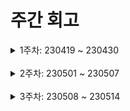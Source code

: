 # 주간 회고

<details>
	<summary>1주차: 230419 ~ 230430</summary>

### 📖Learned
- git : 팀프로젝트를 진행하면서 git에 대해 많이 배우고있다. 혼자서만 계속 프로젝트를 진행했다면 절대 알 수 없었을 것들을 많이 배우는 중. 이슈등록부터 pr, 코드 리뷰까지 처음 해보는 것들인데 가장 기본의 경험이겠지만 현재 나에겐 아주 큰 값진 경험이다.
- theme 파일을 처음 사용해봤다. 사용해보면서 협업 및 유지보수 측면에서 매우 중요한 파일이 될 것이라 생각했고, 내가 그동안 노가다성 선언을 했음을 깨닫고 반성했다.

### 😊Liked
- 협업하는 것 자체로 다양한 것을 경험할 수 있어서 좋았다. 폴더구조를 어떻게 가져가야할지, 파일이름을 어떻게 정해야할지, 스타일을 어떻게 임포트하는게 좋을지, prev, props 등의 매개변수 네이밍 부분까지, 혼자 코딩을 했을 때 전혀 생각하지 않고 진행했던 나만의 방식을 벗어나 팀원들의 방식을 엿볼수있어 좋은 기회였다.

### 😓Lacked
- 아직 깃에 대해 많이 부족하다. 공부와 정리 필요.

### 🚀Longed for
- 무언가 구현하기 전에 너무 많은 생각들을 한다. 아마 UI가 제대로 잡히지 않은 상태에서 구현하려니 여러 가능성을 생각하게 되고 이게 맞는지 걱정을 하는 것같다. 빠른 판단 빠른 실행 필요.

</details>
<br />
<details>
	<summary>2주차: 230501 ~ 230507</summary>

### 📖Learned
- 컴포넌트의 길이가 길어짐에따라 더 작은 단위의 코드로 리팩토링이 필수적이는데, 컴포넌트를 나누는 방식에 있어 변화가 있었다. 나는 계속 컨테이너&프레젠터 패턴을 사용했지만 이번에는 페이지를 구성하는 섹션별로 컴포넌트를 나누었다. 결과적으로 훨씬 더 깔끔한 분리를 할 수 있었고 유지보수가 쉬워졌다.
- 프롭스를 받을 때, 기존에는 props 로만 받아왔지만, 피드백을 바탕으로 구조분해할당을 통해 받아오니 더 깔끔한 코드를 구현할 수 있었다. 이 방식을 채택하고 보니 기존 코드에 있던 문제점 또한 수정할 수 있었다.
- 타입에 대한 부분에서 에러를 많이받았는데, 해당 부분들을 수정해가며 타입스크립트에 대해 한층 더 이해하고 배울 수 있었다.

### 😊Liked
- 마이페이지 수정 부분을 담당하면서 팀원들의 피드백을 많이 받았는데, 나의 기존 코딩 방식에 대해 생각을 많이 하게 되는 계기가 되었다. 피드백을 통해 코드가 예뻐지는 모습들을 보고 배워야 할 것들, 배우고 싶은 것들이 많이 생각났다.

### 😓Lacked
- 카드 컴포넌트 레이아웃 변경을 위해 다른 팀원의 페이지를 살짝 수정하며 grid를 쓰는 것을 확인했다. grid엔 익숙하지않아 우선 임시로 모바일 부분은 flex로 변경해두긴 했지만, 추후 팀원이 그렸던 grid 방식을 유지하며 수정하는 법으로 변경해야겠다.

### 🚀Longed for
- 태그 네이밍은 여전히 고민이 된다. 어떻게 하면 더 명확하고 다른사람들이 보았을 때 이해하기 쉬울까라는 고민은 오래하게 된다. 그럼에도 사소한 실수들이 발견되고 더 노력해야겠다는 생각을 하게된다.

</details>
<br />
<details>
	<summary>3주차: 230508 ~ 230514</summary>

### 📖Learned
- 개발 일정이 얼마 남지 않은 시점에서 일정관리의 중요성을 깨닫고 목서버를 만들어 사용해봤다. API를 임시로 직접 만들어 통신해보니 훨씬 더 빠른 작업이 가능해졌다. 더미 데이터를 직접 적고 받아 실행해보았을 때와는 다르게 예상치 못했던 타입에 대한 오류도 많이 만났다. 만약 실제 API가 개발된 후에, 이러한 에러를 만났더라면 수정하고 다음 개발을 진행하는데 있어 많은 시간이 소요되었을 것이다.

- 에러처리 뿐만 아니라 미리 로직을 구현해보고 필요한 사항이 추가로 더 생겨 백앤드 개발자분께 바로 요청할 수 있던 점도 매우 이점이 있었다. 단순히 목서버를 만들어 테스트 해보고 싶었던 것인데 단순한 시도에서 많은 교훈을 얻었다. 또한 필요한 것이 명확해지니 의사소통에 있어어도 더 적극적인 모습을 보이게 되었다. 많은 변화들이 생겼던 이번주였다.

### 😊Liked
- 목서버를 이용해 개발 시간을 단축시킬 수 있었다는 점
- 에러가 어디서 발생하는지 더 빨리 캐치하고 핸들링 했다는 점
- 원래 예정 상황에 없었던 알람파트를 맡게 되었다. 처음엔 이걸 어떻게 구현해야하는지 감조차 잡지 못한 상태로 시작했다. 하지만 예상 로직을 계속 생각해보고 백앤드 개발자분과 소통해보니 로직이 점점 뚜렸해졌고 개발에 자신감이 점점 붙었다. 이 경험을 통해 스스로 더 논리적인 사고를 할 수 있는 사람이 된 것같다.

### 😓Lacked
- 가까워지려하면 멀어지는 타입스크립트 때문에 많이 답답하기도 했고 개발 시간이 많이 소요됐다. 타입스크립트 공부에 대한 시간을 더 투자해야겠다.
- 코드 리뷰를 진행할 때 내가 써보지 못했던 라이브러리를 만나 이해하는데 많이 어려웠다.  동시에 내가 쓰던 라이브러리에만 너무 의존하려했구나 생각들며 다양한 시도를 많이 해야겠다 생각했다.

### 🚀Longed for
- 개발자 분들과 소통을 하다보면, 리액트와 넥스트에 대한 기술적인 개념들과 cs 지식이 부족하다는 것을 많이 느낀다. 또한 그 지식에 대한 필요성을 하루하루 각인하게 되고 실력좋은 팀원분들과 함께 진행하게 되어 참 다행이라는 생각을 많이 한다. 동기부여가 참 많이 되는 3주차였다.

</details>